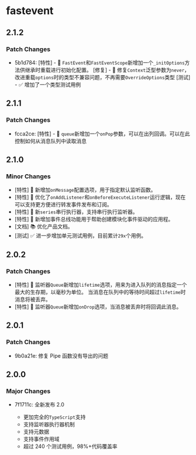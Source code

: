 # fastevent

## 2.1.2

### Patch Changes

-   5b1d784: [特性] - 🚀 `FastEvent`和`FastEventScope`新增加一个`_initOptions`方法供继承时重载进行初始化配置。
    [修复] - 🐛 修复`Context`泛型参数为`never`，改进重载`options`时的类型不兼容问题，不再需要`OverrideOptions`类型
    [测试] - ✅ 增加了一个类型测试用例

## 2.1.1

### Patch Changes

-   fcca2ce: [特性] - 🚀 `queue`新增加一个`onPop`参数，可以在出列回调。可以在此控制如何从消息队列中读取消息

## 2.1.0

### Minor Changes

-   [特性] 🚀 新增加`onMessage`配置选项，用于指定默认监听函数。
-   [特性] 🚀 优化了`onAddListener`和`onBeforeExecuteListener`运行逻辑，现在可以支持更方便进行转发事件发布和订阅。
-   [特性] 🚀 新`series`串行执行器，支持串行执行监听器。
-   [特性] 🚀 新增加事件总线功能用于帮助创建模块化事件驱动的应用程。
-   [文档] 📚 优化产品文档。
-   [测试] ✅ 进一步增加单元测试用例，目前累计`29x`个用例。

## 2.0.2

### Patch Changes

-   [特性] 🚀 监听器`Queue`新增加`lifetime`选项，用来为进入队列的消息指定一个最大的生存期，以毫秒为单位。
    当消息在队列中的等待时间超过`lifetime`时消息将被丢弃。
-   [特性] 🚀 监听器`Queue`新增加`onDrop`选项，当消息被丢弃时将回调此消息。

## 2.0.1

### Patch Changes

-   9b0a21e: 修复 Pipe 函数没有导出的问题

## 2.0.0

### Major Changes

-   7f1711c: 全新发布 2.0

    -   更加完全的`TypeScript`支持
    -   支持监听器执行器机制
    -   支持元数据
    -   支持事件作用域
    -   超过 240 个测试用例，98%+代码覆盖率
